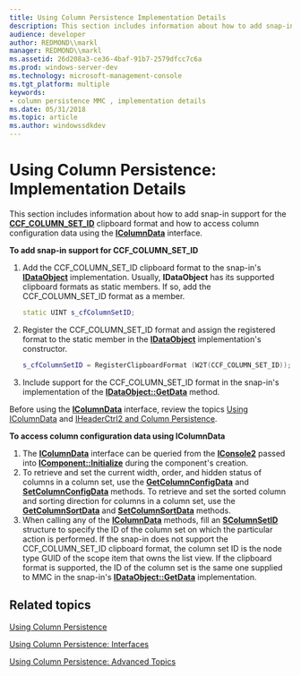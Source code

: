 ```yaml
---
title: Using Column Persistence Implementation Details
description: This section includes information about how to add snap-in support for the CCF\_COLUMN\_SET\_ID clipboard format and how to access column configuration data using the IColumnData interface.
audience: developer
author: REDMOND\\markl
manager: REDMOND\\markl
ms.assetid: 26d208a3-ce36-4baf-91b7-2579dfcc7c6a
ms.prod: windows-server-dev
ms.technology: microsoft-management-console
ms.tgt_platform: multiple
keywords:
- column persistence MMC , implementation details
ms.date: 05/31/2018
ms.topic: article
ms.author: windowssdkdev
---
```


# Using Column Persistence: Implementation Details

This section includes information about how to add snap-in support for the [**CCF\_COLUMN\_SET\_ID**](ccf-column-set-id.md) clipboard format and how to access column configuration data using the [**IColumnData**](/windows/win32/Mmc/nn-mmc-icolumndata?branch=master) interface.

**To add snap-in support for CCF\_COLUMN\_SET\_ID**

1.  Add the CCF\_COLUMN\_SET\_ID clipboard format to the snap-in's [**IDataObject**](_ole_idataobject) implementation. Usually, **IDataObject** has its supported clipboard formats as static members. If so, add the CCF\_COLUMN\_SET\_ID format as a member.
    ```C++
    static UINT s_cfColumnSetID;
    ```

    

2.  Register the CCF\_COLUMN\_SET\_ID format and assign the registered format to the static member in the [**IDataObject**](_ole_idataobject) implementation's constructor.
    ```C++
    s_cfColumnSetID = RegisterClipboardFormat (W2T(CCF_COLUMN_SET_ID));
    ```

    

3.  Include support for the CCF\_COLUMN\_SET\_ID format in the snap-in's implementation of the [**IDataObject::GetData**](_ole_idataobject_getdata) method.

Before using the [**IColumnData**](/windows/win32/Mmc/nn-mmc-icolumndata?branch=master) interface, review the topics [Using IColumnData](using-icolumndata.md) and [IHeaderCtrl2 and Column Persistence](iheaderctrl2-and-column-persistence.md).

**To access column configuration data using IColumnData**

1.  The [**IColumnData**](/windows/win32/Mmc/nn-mmc-icolumndata?branch=master) interface can be queried from the [**IConsole2**](/windows/win32/Mmc/nn-mmc-iconsole2?branch=master) passed into [**IComponent::Initialize**](/windows/win32/Mmc/nf-mmc-icomponent-initialize?branch=master) during the component's creation.
2.  To retrieve and set the current width, order, and hidden status of columns in a column set, use the [**GetColumnConfigData**](/windows/win32/Mmc/nf-mmc-icolumndata-getcolumnconfigdata?branch=master) and [**SetColumnConfigData**](/windows/win32/Mmc/nf-mmc-icolumndata-setcolumnconfigdata?branch=master) methods. To retrieve and set the sorted column and sorting direction for columns in a column set, use the [**GetColumnSortData**](/windows/win32/Mmc/nf-mmc-icolumndata-getcolumnsortdata?branch=master) and [**SetColumnSortData**](/windows/win32/Mmc/nf-mmc-icolumndata-setcolumnsortdata?branch=master) methods.
3.  When calling any of the [**IColumnData**](/windows/win32/Mmc/nn-mmc-icolumndata?branch=master) methods, fill an [**SColumnSetID**](/windows/win32/Mmc/ns-mmc-_scolumnsetid?branch=master) structure to specify the ID of the column set on which the particular action is performed. If the snap-in does not support the CCF\_COLUMN\_SET\_ID clipboard format, the column set ID is the node type GUID of the scope item that owns the list view. If the clipboard format is supported, the ID of the column set is the same one supplied to MMC in the snap-in's [**IDataObject::GetData**](_ole_idataobject_getdata) implementation.

## Related topics

<dl> <dt>

[Using Column Persistence](using-column-persistence.md)
</dt> <dt>

[Using Column Persistence: Interfaces](using-column-persistence-interfaces.md)
</dt> <dt>

[Using Column Persistence: Advanced Topics](using-column-persistence-advanced-topics.md)
</dt> </dl>

 

 




